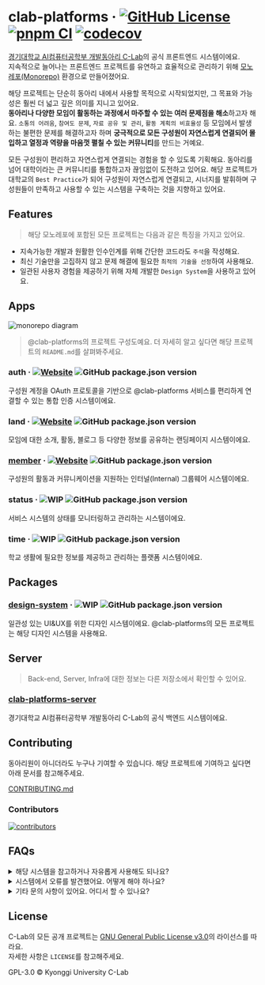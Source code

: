 # clab-platforms &middot; [![GitHub License](https://img.shields.io/github/license/KGU-C-Lab/clab-platforms)](https://github.com/KGU-C-Lab/clab-platforms/blob/main/LICENSE) [![pnpm CI](https://github.com/KGU-C-Lab/clab-platforms/actions/workflows/pnpm-ci.yml/badge.svg)](https://github.com/KGU-C-Lab/clab-platforms/actions/workflows/pnpm-ci.yml) [![codecov](https://codecov.io/gh/KGU-C-Lab/clab.page/graph/badge.svg?token=Z5PFR6US6Z)](https://codecov.io/gh/KGU-C-Lab/clab.page)

[경기대학교 AI컴퓨터공학부 개발동아리 C-Lab](https://www.clab.page/)의 공식 프론트엔드 시스템이에요.  
지속적으로 늘어나는 프론트엔드 프로젝트를 유연하고 효율적으로 관리하기 위해 [모노레포(Monorepo)](https://en.wikipedia.org/wiki/Monorepo) 환경으로 만들어졌어요.

해당 프로젝트는 단순히 동아리 내에서 사용할 목적으로 시작되었지만, 그 목표와 가능성은 훨씬 더 넓고 깊은 의미를 지니고 있어요.  
**동아리나 다양한 모임이 활동하는 과정에서 마주할 수 있는 여러 문제점을 해소**하고자 해요. `소통의 어려움`, `참여도 문제`, `자료 공유 및 관리`, `활동 계획의 비효율성` 등 모임에서 발생하는 불편한 문제를 해결하고자 하며 **궁극적으로 모든 구성원이 자연스럽게 연결되어 몰입하고 열정과 역량을 마음껏 펼칠 수 있는 커뮤니티**를 만드는 거예요.

모든 구성원이 편리하고 자연스럽게 연결되는 경험을 할 수 있도록 기획해요. 동아리를 넘어 대학이라는 큰 커뮤니티를 통합하고자 끊임없이 도전하고 있어요. 해당 프로젝트가 대학교의 `Best Practice`가 되어 구성원이 자연스럽게 연결되고, 시너지를 발휘하며 구성원들이 만족하고 사용할 수 있는 시스템을 구축하는 것을 지향하고 있어요.

## Features

> 해당 모노레포에 포함된 모든 프로젝트는 다음과 같은 특징을 가지고 있어요.

- 지속가능한 개발과 원활한 인수인계를 위해 간단한 코드라도 `주석`을 작성해요.
- 최신 기술만을 고집하지 않고 문제 해결에 필요한 `최적의 기술을 선정`하여 사용해요.
- 일관된 사용자 경험을 제공하기 위해 자체 개발한 `Design System`을 사용하고 있어요.

## Apps

![monorepo diagram](https://github.com/user-attachments/assets/fae92084-3945-47ee-b1a9-fffad4a09cd9)

> @clab-platforms의 프로젝트 구성도예요. 더 자세히 알고 싶다면 해당 프로젝트의 `README.md`를 살펴봐주세요.

### auth &middot; [![Website](https://img.shields.io/website?url=https%3A%2F%2Fauth.clab.page&up_message=online&up_color=black&down_message=offline&down_color=black&label=in%20production&labelColor=black)](https://auth.clab.page/) ![GitHub package.json version](https://img.shields.io/github/package-json/v/KGU-C-Lab/clab-platforms?filename=apps%2Fauth%2Fpackage.json&labelColor=black&color=black)

구성원 계정을 OAuth 프로토콜을 기반으로 @clab-platforms 서비스를 편리하게 연결할 수 있는 통합 인증 시스템이에요.

### land &middot; [![Website](https://img.shields.io/website?url=https%3A%2F%2Fwww.clab.page&up_message=online&up_color=black&down_message=offline&down_color=black&label=in%20production&labelColor=black)](https://www.clab.page/) ![GitHub package.json version](https://img.shields.io/github/package-json/v/KGU-C-Lab/clab-platforms?filename=apps%2Fland%2Fpackage.json&labelColor=black&color=black)

모임에 대한 소개, 활동, 블로그 등 다양한 정보를 공유하는 랜딩페이지 시스템이에요.

### [member](https://github.com/KGU-C-Lab/clab-platforms/blob/main/apps/member) &middot; [![Website](https://img.shields.io/website?url=https%3A%2F%2Fplay.clab.page&up_message=online&up_color=black&down_message=offline&down_color=black&label=in%20production&labelColor=black)](https://play.clab.page/) ![GitHub package.json version](https://img.shields.io/github/package-json/v/KGU-C-Lab/clab-platforms?filename=apps%2Fmember%2Fpackage.json&labelColor=black&color=black)

구성원의 활동과 커뮤니케이션을 지원하는 인터널(Internal) 그룹웨어 시스템이에요.

### status &middot; ![WIP](https://img.shields.io/badge/work_in_progress-black) ![GitHub package.json version](https://img.shields.io/github/package-json/v/KGU-C-Lab/clab-platforms?filename=apps%2Fstatus%2Fpackage.json&labelColor=black&color=black)

서비스 시스템의 상태를 모니터링하고 관리하는 시스템이에요.

### time &middot; ![WIP](https://img.shields.io/badge/work_in_progress-black) ![GitHub package.json version](https://img.shields.io/github/package-json/v/KGU-C-Lab/clab-platforms?filename=apps%2Ftime%2Fpackage.json&labelColor=black&color=black)

학교 생활에 필요한 정보를 제공하고 관리하는 플랫폼 시스템이에요.

## Packages

### [design-system](https://github.com/KGU-C-Lab/clab-platforms/tree/main/packages/design-system) &middot; ![WIP](https://img.shields.io/badge/work_in_progress-black) ![GitHub package.json version](https://img.shields.io/github/package-json/v/KGU-C-Lab/clab-platforms?filename=packages%2Fdesign-system%2Fpackage.json&labelColor=black&color=black)

일관성 있는 UI&UX를 위한 디자인 시스템이에요. @clab-platforms의 모든 프로젝트는 해당 디자인 시스템을 사용해요.

## Server

> Back-end, Server, Infra에 대한 정보는 다른 저장소에서 확인할 수 있어요.

### [clab-platforms-server](https://github.com/KGU-C-Lab/clab-platforms-server)

경기대학교 AI컴퓨터공학부 개발동아리 C-Lab의 공식 백엔드 시스템이에요.

## Contributing

동아리원이 아니더라도 누구나 기여할 수 있습니다. 해당 프로젝트에 기여하고 싶다면 아래 문서를 참고해주세요.

[CONTRIBUTING.md](https://github.com/KGU-C-Lab/clab-platforms/blob/main/CONTRIBUTING.md)

### Contributors

[![contributors](https://contrib.rocks/image?repo=KGU-C-Lab/clab-platforms)](https://github.com/KGU-C-Lab/clab-platforms/contributors)

## FAQs

<details>
  <summary>해당 시스템을 참고하거나 자유롭게 사용해도 되나요?</summary>
  네, 가능합니다! 이 프로젝트는 GNU 라이센스 하에 배포되어 있으며, 라이센스 조건에 따라 자유롭게 사용하실 수 있어요.
</details>

<details>
  <summary>시스템에서 오류를 발견했어요. 어떻게 해야 하나요?</summary>
  모든 사용자의 기여를 환영합니다! 버그를 발견하셨거나 프로젝트에 기여하고 싶으신 경우, 프로젝트의 <code>Contributing</code> 섹션을 확인해주세요.
</details>

<details>
  <summary>기타 문의 사항이 있어요. 어디서 할 수 있나요?</summary>
  Github에 기재된 <code>EMail</code>에 문의 남겨주시거나 공식 홈페이지 우측 하단의 <code>라이브챗</code>을 이용해주세요.
</details>

## License

C-Lab의 모든 공개 프로젝트는 [GNU General Public License v3.0](https://github.com/KGU-C-Lab/clab-platforms/blob/main/LICENSE)의 라이선스를 따라요.  
자세한 사항은 `LICENSE`를 참고해주세요.

GPL-3.0 © Kyonggi University C-Lab
